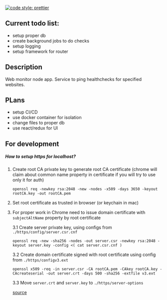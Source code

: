 [![code style: prettier](https://img.shields.io/badge/code_style-prettier-ff69b4.svg?style=flat-square)](https://github.com/prettier/prettier)

## Current todo list:

-   setup proper db
-   create background jobs to do checks
-   setup logging
-   setup framework for router

## Description

Web monitor node app. Service to ping healthchecks for specified websites.

## PLans

-   setup CI/CD
-   use docker container for isolation
-   change files to proper db
-   use react/redux for UI

## For development

##### How to setup https for localhost?

1. Create root CA private key to generate root CA certificate
   (chrome will claim about common name property in certificate if you will try to use only it for auth)

    `openssl req -newkey rsa:2048 -new -nodes -x509 -days 3650 -keyout rootCA.key -out rootCA.pem`

2. Set root certificate as trusted in browser (or keychain in mac)

3. For proper work in Chrome need to issue domain certificate with `subjectAltName` property by root certificate

    3.1 Create server private key, using configs from `./https/config/server.csr.cnf`

    `openssl req -new -sha256 -nodes -out server.csr -newkey rsa:2048 -keyout server.key -config <( cat server.csr.cnf )`

    3.2 Create domain certificate signed with root certificate using config from `./https/configv3.ext`

    `openssl x509 -req -in server.csr -CA rootCA.pem -CAkey rootCA.key -CAcreateserial -out server.crt -days 500 -sha256 -extfile v3.ext`

    3.3 Move `server.crt` and `server.key` to `./https/server-options`

    [source](https://www.freecodecamp.org/news/how-to-get-https-working-on-your-local-development-environment-in-5-minutes-7af615770eec/)
